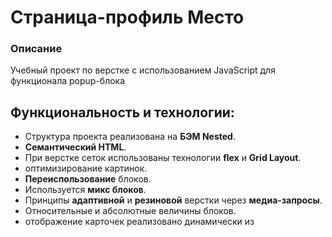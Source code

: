 # Страница-профиль Место

### Описание
Учебный проект по верстке с использованием JavaScript для функционала popup-блока

## Функциональность и технологии:
* Структура проекта реализована на **БЭМ Nested**.
* **Семантический HTML**.
* При верстке сеток использованы технологии **flex** и **Grid Layout**.
* оптимизирование картинок.
* **Переиспользование** блоков.
* Используется **микс блоков**.
* Принципы **адаптивной** и **резиновой** верстки через **медиа-запросы**.
* Относительные и абсолютные величины блоков.
* отображение карточек реализовано динамически из <template> через JavaScript.
* Вся интерактивность элементов реализована через JavaScript.
* Закрытие popup через клик вне формы и по нажатию esc.
* Реализована live-валидация через JavaScript с применением Constraint validation API.
* Реализация интерактивного функционала страницы реализована **через ES6-классы**.
* JavaScript-файлы подключены как модули через директивы **export и import**.
* Структура файлов и папок в проекте организована исходя из их функционала.

## Готовый проект:
 [По ссылке](https://proehavshiy.github.io/mesto/)
